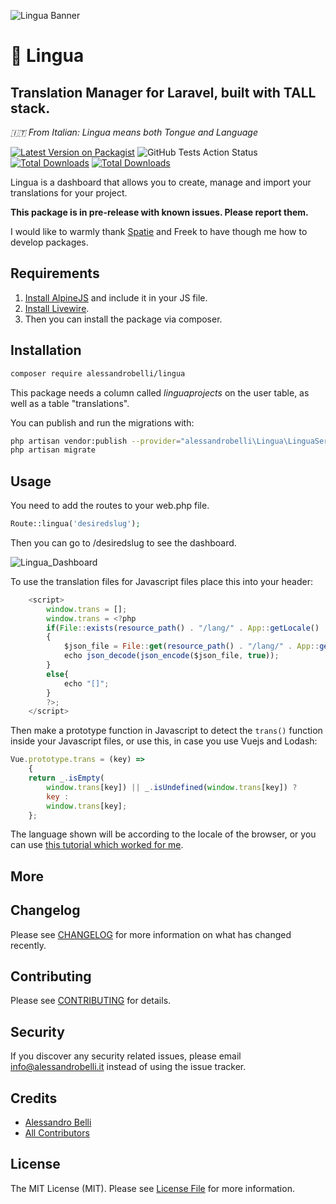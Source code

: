 ![Lingua Banner](https://user-images.githubusercontent.com/3796324/193797408-61be81b3-afee-4b80-9e07-3a82472e73eb.png)


# :tongue: Lingua
## Translation Manager for Laravel, built with TALL stack.

_:it: From Italian: Lingua means both Tongue and Language_

[![Latest Version on Packagist](https://img.shields.io/packagist/v/alessandrobelli/lingua.svg?style=flat-square)](https://packagist.org/packages/alessandrobelli/lingua)
![GitHub Tests Action Status](https://github.com/alessandrobelli/lingua/workflows/Tests/badge.svg)[![Total Downloads](https://img.shields.io/packagist/dt/alessandrobelli/lingua.svg?style=flat-square)](https://packagist.org/packages/alessandrobelli/lingua)
[![Total Downloads](https://img.shields.io/packagist/dt/alessandrobelli/lingua.svg?style=flat-square)](https://packagist.org/packages/alessandrobelli/lingua)


Lingua is a dashboard that allows you to create, manage and import your translations for your project.

**This package is in pre-release with known issues. Please report them.**

I would like to warmly thank [Spatie](https://spatie.be/) and Freek to have though me how to develop packages.

## Requirements

1. [Install AlpineJS](https://github.com/alpinejs/alpine) and include it in your JS file.
2. [Install Livewire](https://laravel-livewire.com/docs/2.x/installation).
3. Then you can install the package via composer.

## Installation

```bash
composer require alessandrobelli/lingua
```

This package needs a column called *linguaprojects* on the user table, as well as a table "translations".

You can publish and run the migrations with:

```bash
php artisan vendor:publish --provider="alessandrobelli\Lingua\LinguaServiceProvider" --tag="migrations"
php artisan migrate
```

## Usage
You need to add the routes to your web.php file.
```php
Route::lingua('desiredslug');
```

Then you can go to /desiredslug to see the dashboard.

![Lingua_Dashboard](https://user-images.githubusercontent.com/3796324/96856448-3397cd80-145e-11eb-9aab-a842e1a13979.png)

To use the translation files for Javascript files place this into your header:
```Javascript
    <script>
        window.trans = [];
        window.trans = <?php
        if(File::exists(resource_path() . "/lang/" . App::getLocale() . '.json'))
        {
            $json_file = File::get(resource_path() . "/lang/" . App::getLocale() . '.json');
            echo json_decode(json_encode($json_file, true));
        }
        else{
            echo "[]";
        }
        ?>;
    </script>
```

Then make a prototype function in Javascript to detect the `trans()` function inside your Javascript files, or use this, in case you use Vuejs and Lodash:

```Javascript
Vue.prototype.trans = (key) =>
    {
    return _.isEmpty(
        window.trans[key]) || _.isUndefined(window.trans[key]) ?
        key :
        window.trans[key];
    };
```

The language shown will be according to the locale of the browser, or you can use [this tutorial which worked for me](https://www.ryanoun.com/coding-notes/laravel/set-and-store-locale-in-laravel-5-6-using-middleware/).

## More 

## Changelog

Please see [CHANGELOG](CHANGELOG.md) for more information on what has changed recently.

## Contributing

Please see [CONTRIBUTING](CONTRIBUTING.md) for details.

## Security

If you discover any security related issues, please email info@alessandrobelli.it instead of using the issue tracker.

## Credits

- [Alessandro Belli](https://github.com/AlessandroBelli)
- [All Contributors](../../contributors)

## License

The MIT License (MIT). Please see [License File](LICENSE.md) for more information.

